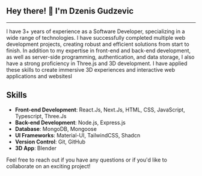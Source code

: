 <h2> Hey there! 👋 I'm Dzenis Gudzevic</h2>
<hr /> 

I have 3+ years of experience as a Software Developer, specializing in a wide range of technologies. I have successfully completed multiple web development projects, creating robust and efficient solutions from start to finish. In addition to my expertise in front-end and back-end development, as well as server-side programming, authentication, and data storage, I also have a strong proficiency in Three.js and 3D development. I have applied these skills to create immersive 3D experiences and interactive web applications and websitesI

## Skills

- **Front-end Development**: React.Js, Next.Js, HTML, CSS, JavaScript, Typescript, Three.Js
- **Back-end Development**: Node.js, Express.js
- **Database**: MongoDB, Mongoose
- **UI Frameworks**: Material-UI, TailwindCSS, Shadcn
- **Version Control**: Git, GitHub
- **3D App**: Blender


Feel free to reach out if you have any questions or if you'd like to collaborate on an exciting project!

